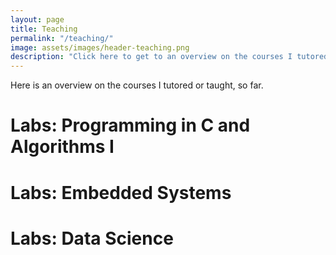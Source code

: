 ```yaml
---
layout: page
title: Teaching
permalink: "/teaching/"
image: assets/images/header-teaching.png
description: "Click here to get to an overview on the courses I tutored and taught, so far." 
---
```


Here is an overview on the courses I tutored or taught, so far. 

# Labs: Programming in C and Algorithms I 

# Labs: Embedded Systems 

# Labs: Data Science 
